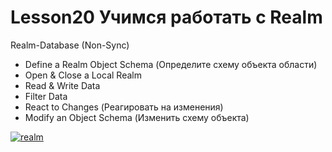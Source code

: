 # Lesson20 Учимся работать с Realm
Realm-Database (Non-Sync)
  - Define a Realm Object Schema (Определите схему объекта области)
  - Open & Close a Local Realm 
  - Read & Write Data
  - Filter Data
  - React to Changes (Реагировать на изменения)
  - Modify an Object Schema (Изменить схему объекта)

<a href="https://ibb.co/VThmcPQ"><img src="https://i.ibb.co/89RcLSd/realm.png" alt="realm" border="0"></a>
